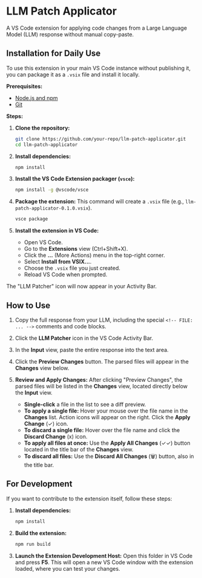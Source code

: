 # LLM Patch Applicator

A VS Code extension for applying code changes from a Large Language Model (LLM) response without manual copy-paste.

## Installation for Daily Use

To use this extension in your main VS Code instance without publishing it, you can package it as a `.vsix` file and install it locally.

**Prerequisites:**
* [Node.js and npm](https://nodejs.org/en/)
* [Git](https://git-scm.com/)

**Steps:**

1. **Clone the repository:**
   ```bash
   git clone https://github.com/your-repo/llm-patch-applicator.git
   cd llm-patch-applicator
   ```

2. **Install dependencies:**
   ```bash
   npm install
   ```

3. **Install the VS Code Extension packager (`vsce`):**
   ```bash
   npm install -g @vscode/vsce
   ```

4. **Package the extension:**
   This command will create a `.vsix` file (e.g., `llm-patch-applicator-0.1.0.vsix`).
   ```bash
   vsce package
   ```

5. **Install the extension in VS Code:**
   * Open VS Code.
   * Go to the **Extensions** view (Ctrl+Shift+X).
   * Click the **...** (More Actions) menu in the top-right corner.
   * Select **Install from VSIX...**.
   * Choose the `.vsix` file you just created.
   * Reload VS Code when prompted.

The "LLM Patcher" icon will now appear in your Activity Bar.

## How to Use

1. Copy the full response from your LLM, including the special `<!-- FILE: ... -->` comments and code blocks.

2. Click the **LLM Patcher** icon in the VS Code Activity Bar.

3. In the **Input** view, paste the entire response into the text area.

4. Click the **Preview Changes** button. The parsed files will appear in the **Changes** view below.

5. **Review and Apply Changes:**
   After clicking "Preview Changes", the parsed files will be listed in the **Changes** view, located directly below the **Input** view.
   *   **Single-click** a file in the list to see a diff preview.
   *   **To apply a single file:** Hover your mouse over the file name in the **Changes** list. Action icons will appear on the right. Click the **Apply Change** (✓) icon.
   *   **To discard a single file:** Hover over the file name and click the **Discard Change** (x) icon.
   *   **To apply all files at once:** Use the **Apply All Changes** (✓✓) button located in the title bar of the **Changes** view.
   *   **To discard all files:** Use the **Discard All Changes** (🗑️) button, also in the title bar.

## For Development

If you want to contribute to the extension itself, follow these steps:

1. **Install dependencies:**
   ```bash
   npm install
   ```
2. **Build the extension:**
   ```bash
   npm run build
   ```
3. **Launch the Extension Development Host:**
   Open this folder in VS Code and press **F5**. This will open a new VS Code window with the extension loaded, where you can test your changes.
   
